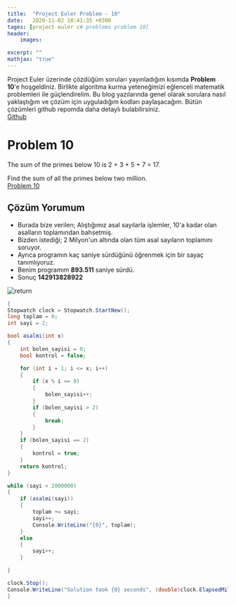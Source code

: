 ```yaml
---
title:  "Project Euler Problem - 10"
date:   2020-11-02 18:41:35 +0300
tages: [project euler c# problems problem 10]
header: 
    images:

excerpt: ""
mathjax: "true"
---
```

Project Euler üzerinde çözdüğüm soruları yayınladığım kısımda **Problem 10**'e hoşgeldiniz. 
Birlikte algoritma kurma yeteneğimizi eğlenceli matematik problemleri ile güçlendirelim. 
Bu blog yazılarında genel olarak sorulara nasıl yaklaştığım ve çözüm için uyguladığım kodları paylaşacağım.
Bütün çözümleri github repomda daha detaylı bulabilirsiniz.
<br>[Github](https://github.com/ibgk883/projecteuler/blob/master/ConsoleApp3/Problem10.cs)

# Problem 10
The sum of the primes below 10 is 2 + 3 + 5 + 7 = 17.

Find the sum of all the primes below two million.
<br>[Problem 10](https://projecteuler.net/problem=10)

## Çözüm Yorumum
- Burada bize verilen; Alıştığımız asal sayılarla işlemler, 10'a kadar olan asalların toplamından bahsetmiş.
- Bizden istediği; 2 Milyon'un altında olan tüm asal sayıların toplamını soruyor.
- Ayrıca programın kaç saniye sürdüğünü öğrenmek için bir sayaç tanımlıyoruz.
- Benim programım **893.511** saniye sürdü.
- Sonuç **142913828922**

![return](https://i.imgur.com/rxeLWM2.png)
<br>

```c#
{
Stopwatch clock = Stopwatch.StartNew();
long toplam = 0;
int sayi = 2;

bool asalmi(int x)
{
    int bolen_sayisi = 0;
    bool kontrol = false;

    for (int i = 1; i <= x; i++)
    {
        if (x % i == 0)
        {
            bolen_sayisi++;
        }
        if (bolen_sayisi > 2)
        {
            break;
        }
    }
    if (bolen_sayisi == 2)
    {
        kontrol = true;
    }
    return kontrol;
}

while (sayi < 2000000)
{
    if (asalmi(sayi))
    {
        toplam += sayi;
        sayi++;
        Console.WriteLine("{0}", toplam);
    }
    else
    {
        sayi++;
    }

}

clock.Stop();
Console.WriteLine("Solution took {0} seconds", (double)clock.ElapsedMilliseconds / 1000);
}
```